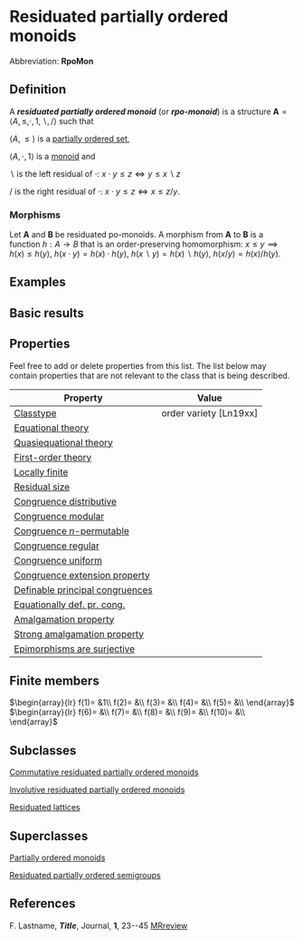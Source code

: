 # Residuated partially ordered monoids

Abbreviation: **RpoMon**

## Definition
A ***residuated partially ordered monoid*** (or ***rpo-monoid***) is a structure $\mathbf{A}=\langle A,\le,\cdot,1,\backslash,/\rangle$ such that

$\langle A,\le\rangle$ is a [partially ordered set](partially_ordered_sets.md),

$\langle A,\cdot,1\rangle$ is a [monoid](monoids.md) and

$\backslash$ is the left residual of $\cdot$:  $x\cdot y\le z\iff y\le x\backslash z$

$/$ is the right residual of $\cdot$:  $x\cdot y\le z\iff x\le z/y$.

### Morphisms
Let $\mathbf{A}$ and $\mathbf{B}$ be residuated po-monoids. A morphism from $\mathbf{A}$ to $\mathbf{B}$ is a function $h:A\rightarrow B$ that is an order-preserving homomorphism: 
$x\le y\implies h(x)\le h(y)$, $h(x \cdot y)=h(x) \cdot h(y)$, $h(x \backslash y)=h(x) \backslash h(y)$, $h(x / y)=h(x) / h(y)$.

## Examples

## Basic results


## Properties
Feel free to add or delete properties from this list. The list below may contain properties that are not relevant to the class that is being described.



|Property|Value|
|---|---|
|[Classtype](classtype.md)                        |order variety [Ln19xx]  |
|[Equational theory](equational_theory.md)                | |
|[Quasiequational theory](quasiequational_theory.md)           | |
|[First-order theory](first-order_theory.md)               | |
|[Locally finite](locally_finite.md)                   | |
|[Residual size](residual_size.md)                    | |
|[Congruence distributive](congruence_distributive.md)          | |
|[Congruence modular](congruence_modular.md)               | |
|[Congruence $n$-permutable](congruence_$n$-permutable.md)        | |
|[Congruence regular](congruence_regular.md)               | |
|[Congruence uniform](congruence_uniform.md)               | |
|[Congruence extension property](congruence_extension_property.md)    | |
|[Definable principal congruences](definable_principal_congruences.md)  | |
|[Equationally def. pr. cong.](equationally_def._pr._cong..md)      | |
|[Amalgamation property](amalgamation_property.md)            | |
|[Strong amalgamation property](strong_amalgamation_property.md)     | |
|[Epimorphisms are surjective](epimorphisms_are_surjective.md)      | |

## Finite members

$\begin{array}{lr}
  f(1)= &1\\
  f(2)= &\\
  f(3)= &\\
  f(4)= &\\
  f(5)= &\\
\end{array}$     
$\begin{array}{lr}
  f(6)= &\\
  f(7)= &\\
  f(8)= &\\
  f(9)= &\\
  f(10)= &\\
\end{array}$


## Subclasses

[Commutative residuated partially ordered monoids](commutative_residuated_partially_ordered_monoids.md)

[Involutive residuated partially ordered monoids](involutive_residuated_partially_ordered_monoids.md)

[Residuated lattices](residuated_lattices.md)


## Superclasses

[Partially ordered monoids](partially_ordered_monoids.md)

[Residuated partially ordered semigroups](residuated_partially_ordered_semigroups.md)


## References


F. Lastname, ***Title***, Journal, **1**, 23--45 [MRreview](mrreviews.md) 



